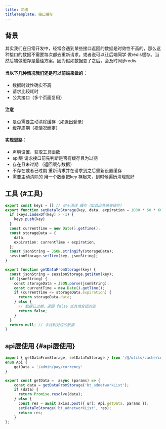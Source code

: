 ```yaml
---
title: 网络
titleTemplate: 接口缓存
---
```

## 背景
其实我们在日常开发中，经常会遇到某些接口返回的数据是时效性不高的，那么这种接口的数据不需要每次都去重新请求。或者说可以让后端同学 做redis缓存。当然后端做缓存是最佳方案，因为假如数据变了之后，会及时同步redis

#### 当以下几种情况我们还是可以前端来做的：
* 数据时效性确实不高
* 请求比较耗时
* 公共接口（多个页面复用）

#### 注意
* 是否需要主动清除缓存（如退出登录）
* 缓存周期（视情况而定）

#### 实现思路：
* 声明设置、获取工具函数
* api层 请求接口前先判断是否有缓存且为过期
* 存在且未过期 （返回缓存数据）
* 不存在或者已过期 重新请求并在请求到之后重新设置缓存
* 需要主动清除的 用一个数组把key 存起来，到时候遍历清理就好

## 工具 {#工具}
```typescript
export const keys = [] // 用于清理 缓存（如退出登录等操作）
export function setDataToStorage(key, data, expiration = 1000 * 60 * 60 * 1) {
  if (keys.indexOf(key) > -1) {
    keys.push(key)
  }
  const currentTime = new Date().getTime();
  const storageData = {
    data,
    expiration: currentTime + expiration,
  };
  const jsonString = JSON.stringify(storageData);
  sessionStorage.setItem(key, jsonString);
}

export function getDataFromStorage(key) {
  const jsonString = sessionStorage.getItem(key);
  if (jsonString) {
    const storageData = JSON.parse(jsonString);
    const currentTime = new Date().getTime();
    if (currentTime <= storageData.expiration) {
      return storageData.data;
    } else {
      // 数据已过期，返回 false 或其他合适的值
      return false;
    }
  }
  return null; // 未找到对应的数据
}
```
## api层使用 {#api层使用}

```typescript
import { getDataFromStorage, setDataToStorage } from '/@/utils/cache/common'
enum Api {
    getData = '/admin/pay/currency'
}

export const getData =  async (params) => {
    const data = getDataFromStorage('bt_adnetworkList');
    if (data) {
      return Promise.resolve(data);
    } else {
      const res = await axios.post({ url: Api.getData, params });
      setDataToStorage('bt_adnetworkList', res);
      return res;
    }
};
```
